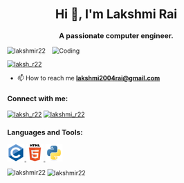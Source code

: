 <h1 align="center">Hi 👋, I'm Lakshmi Rai</h1>
<h3 align="center">A passionate computer engineer.</h3>
<img align="right" alt="Coding" width="400" src="https://mir-s3-cdn-cf.behance.net/project_modules/disp/601014116770475.6068beff4640a.gif">

<p align="left"> <img src="https://komarev.com/ghpvc/?username=lakshmir22&label=Profile%20views&color=0e75b6&style=flat" alt="lakshmir22" /> </p>

<p align="left"> <a href="https://twitter.com/laksh_r22" target="blank"><img src="https://img.shields.io/twitter/follow/laksh_r22?logo=twitter&style=for-the-badge" alt="laksh_r22" /></a> </p>

- 📫 How to reach me **lakshmi2004rai@gmail.com**

<h3 align="left">Connect with me:</h3>
<p align="left">
<a href="https://twitter.com/laksh_r22" target="blank"><img align="center" src="https://raw.githubusercontent.com/rahuldkjain/github-profile-readme-generator/master/src/images/icons/Social/twitter.svg" alt="laksh_r22" height="30" width="40" /></a>
<a href="https://instagram.com/lakshmi_r22" target="blank"><img align="center" src="https://raw.githubusercontent.com/rahuldkjain/github-profile-readme-generator/master/src/images/icons/Social/instagram.svg" alt="lakshmi_r22" height="30" width="40" /></a>
</p>

<h3 align="left">Languages and Tools:</h3>
<p align="left"> <a href="https://www.cprogramming.com/" target="_blank" rel="noreferrer"> <img src="https://raw.githubusercontent.com/devicons/devicon/master/icons/c/c-original.svg" alt="c" width="40" height="40"/> </a> <a href="https://www.w3.org/html/" target="_blank" rel="noreferrer"> <img src="https://raw.githubusercontent.com/devicons/devicon/master/icons/html5/html5-original-wordmark.svg" alt="html5" width="40" height="40"/> </a> <a href="https://www.python.org" target="_blank" rel="noreferrer"> <img src="https://raw.githubusercontent.com/devicons/devicon/master/icons/python/python-original.svg" alt="python" width="40" height="40"/> </a> </p>

<p><img align="left" src="https://github-readme-stats.vercel.app/api/top-langs?username=lakshmir22&show_icons=true&locale=en&layout=compact" alt="lakshmir22" /></p>

<p>&nbsp;<img align="center" src="https://github-readme-stats.vercel.app/api?username=lakshmir22&show_icons=true&locale=en" alt="lakshmir22" /></p>
